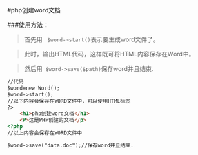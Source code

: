 #php创建word文档

###使用方法： 
> 首先用 ``` $word->start()```表示要生成word文件了。

>  此时，输出HTML代码，这样既可将HTML内容保存在Word中。 

>  然后用``` $word->save($path)```保存word并且结束.

```html 
//代码
$word=new Word();
$word->start();
//以下内容会保存在WORD文件中，可以使用HTML标签
?>
	<h1>php创建word文档</h1>
	<P>这是PHP创建的文档</p>
<?php
//以上内容会保存在WORD文件中

$word->save("data.doc");//保存word并且结束.
```